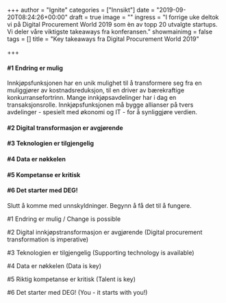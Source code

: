 +++
author = "Ignite"
categories = ["Innsikt"]
date = "2019-09-20T08:24:26+00:00"
draft = true
image = ""
ingress = "I forrige uke deltok vi på Digital Procurement World 2019 som èn av topp 20 utvalgte startups. Vi deler våre viktigste takeaways fra konferansen."
showmainimg = false
tags = []
title = "Key takeaways fra Digital Procurement World 2019"

+++

#### #1 Endring er mulig

Innkjøpsfunksjonen har en unik mulighet til å transformere seg fra en muliggjører av kostnadsreduksjon, til en driver av bærekraftige konkurransefortrinn. Mange innkjøpsavdelinger har i dag en transaksjonsrolle. Innkjøpsfunksjonen må bygge allianser på tvers avdelinger - spesielt med økonomi og IT - for å synliggjøre verdien. 

#### #2 Digital transformasjon er avgjørende

#### #3 Teknologien er tilgjengelig

#### #4 Data er nøkkelen

#### #5 Kompetanse er kritisk

#### #6 Det starter med DEG!

Slutt å komme med unnskyldninger. Begynn å få det til å fungere.

\#1 Endring er mulig / Change is possible

\#2 Digital innkjøpstransformasjon er avgjørende (Digital procurement transformation is imperative)

\#3 Teknologien er tilgjengelig (Supporting technology is available)

\#4 Data er nøkkelen (Data is key)

\#5 Riktig kompetanse er kritisk (Talent is key)

\#6 Det starter med DEG! (You - it starts with you!)